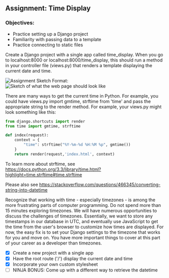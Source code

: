 ## Assignment: Time Display

### Objectives:

- Practice setting up a Django project
- Familiarity with passing data to a template
- Practice connecting to static files

Create a Django project with a single app called time_display. When you go to localhost:8000 or localhost:8000/time_display, this should run a method in your controller file (views.py) that renders a template displaying the current date and time.

![Assignment Sketch](/images/time.png)
Format: ![Sketch of what the web page should look like](url)

There are many ways to get the current time in Python. For example, you could have views.py import gmtime, strftime from 'time' and pass the appropriate string to the render method. For example, your views.py might look something like this:

```python
from django.shortcuts import render
from time import gmtime, strftime

def index(request):
    context = {
        "time": strftime("%Y-%m-%d %H:%M %p", gmtime())
    }
    return render(request,'index.html', context)
```

To learn more about strftime, see https://docs.python.org/3.3/library/time.html?highlight=time.strftime#time.strftime

Please also see https://stackoverflow.com/questions/466345/converting-string-into-datetime

Recognize that working with time - especially timezones - is among the more frustrating parts of computer programming. Do not spend more than 15 minutes exploring timezones. We will have numerous opportunities to discuss the challenges of timezones. Essentially, we want to store any timestamps in our database in UTC, and eventually use JavaScript to get the time from the user's browser to customize how times are displayed. For now, the easy fix is to set your Django settings to the timezone that works for you and move on. You have more important things to cover at this part of your career as a developer than timezones.

- [x] Create a new project with a single app
- [x] Have the root route ('/') display the current date and time
- [x] Incorporate your own custom stylesheet
- [ ] NINJA BONUS: Come up with a different way to retrieve the datetime

